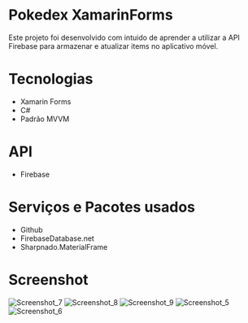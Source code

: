 # Pokedex XamarinForms

Este projeto foi desenvolvido com intuido de aprender a utilizar a API Firebase para armazenar e atualizar items no aplicativo móvel.

# Tecnologias

- Xamarin Forms
- C#
- Padrão MVVM

# API

- Firebase

# Serviços e Pacotes usados

- Github
- FirebaseDatabase.net
- Sharpnado.MaterialFrame

# Screenshot

![Screenshot_7](https://user-images.githubusercontent.com/105067158/233405762-68fa7372-26bf-4577-971f-0df69d9c9004.png) ![Screenshot_8](https://user-images.githubusercontent.com/105067158/233405925-4937a348-f973-4622-8249-d62f461b80d2.png) 
![Screenshot_9](https://user-images.githubusercontent.com/105067158/233405935-55f617c9-63cb-47a1-a4ea-d2c850eb81ed.png) ![Screenshot_5](https://user-images.githubusercontent.com/105067158/233405958-cb1c7be1-4c93-4adf-b426-5c1270cceb6e.png)
![Screenshot_6](https://user-images.githubusercontent.com/105067158/233405967-ba2d5906-ffb9-4116-b73a-05616e58771a.png)


